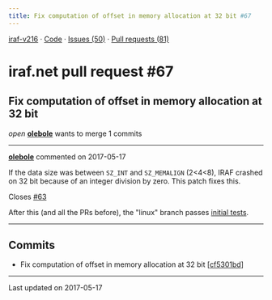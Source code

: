 ```yaml
---
title: Fix computation of offset in memory allocation at 32 bit #67
---
```


[iraf-v216](/iraf-v216) · [Code](https://github.com/iraf-community/iraf/tree/iraf-v216) · [Issues (50)](/iraf-v216/issues) · [Pull requests (81)](/iraf-v216/issues/pulls)

# iraf.net pull request #67
## Fix computation of offset in memory allocation at 32 bit
*open* **[olebole](https://github.com/olebole)** wants to merge 1 commits

- - - -

**[olebole](https://github.com/olebole)** commented on 2017-05-17

If the data size was between `SZ_INT` and `SZ_MEMALIGN` (2<4<8), IRAF crashed on 32 bit because of an integer division by zero. This patch fixes this.  
  
Closes [#63](https://iraf-community.github.io/iraf-v216/issues/63)   
  
After this (and all the PRs before), the "linux" branch passes [initial tests](https://github.com/iraf-community/iraf/blob/39d5372cf98980da3c2d6e6a6dc387b04c8b0a7a/test/testproc.md).
- - - -

## Commits

* Fix computation of offset in memory allocation at 32 bit [[cf5301bd](https://github.com/iraf-community/iraf/commit/cf5301bd776744f3a2ea5c77b0d6c0a33f4a8ec4)]

- - - -

Last updated on 2017-05-17
